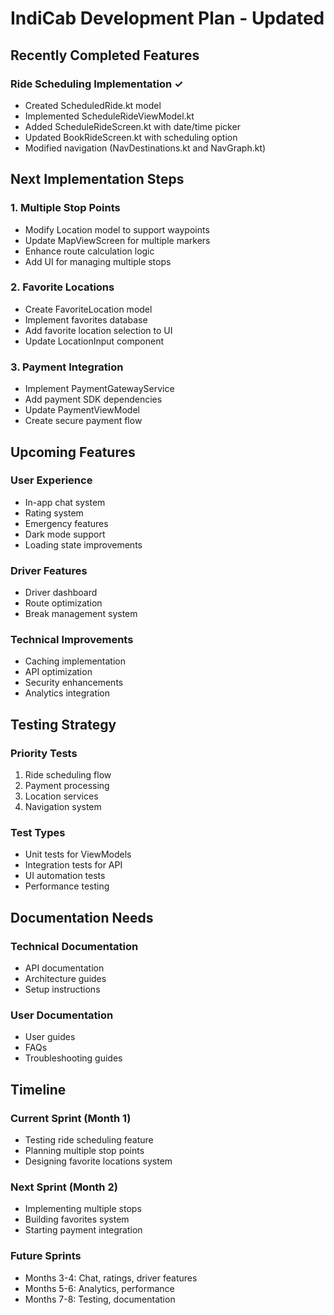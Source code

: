# IndiCab Development Plan - Updated

## Recently Completed Features

### Ride Scheduling Implementation ✓
- Created ScheduledRide.kt model
- Implemented ScheduleRideViewModel.kt
- Added ScheduleRideScreen.kt with date/time picker
- Updated BookRideScreen.kt with scheduling option
- Modified navigation (NavDestinations.kt and NavGraph.kt)

## Next Implementation Steps

### 1. Multiple Stop Points
- Modify Location model to support waypoints
- Update MapViewScreen for multiple markers
- Enhance route calculation logic
- Add UI for managing multiple stops

### 2. Favorite Locations
- Create FavoriteLocation model
- Implement favorites database
- Add favorite location selection to UI
- Update LocationInput component

### 3. Payment Integration
- Implement PaymentGatewayService
- Add payment SDK dependencies
- Update PaymentViewModel
- Create secure payment flow

## Upcoming Features

### User Experience
- In-app chat system
- Rating system
- Emergency features
- Dark mode support
- Loading state improvements

### Driver Features
- Driver dashboard
- Route optimization
- Break management system

### Technical Improvements
- Caching implementation
- API optimization
- Security enhancements
- Analytics integration

## Testing Strategy

### Priority Tests
1. Ride scheduling flow
2. Payment processing
3. Location services
4. Navigation system

### Test Types
- Unit tests for ViewModels
- Integration tests for API
- UI automation tests
- Performance testing

## Documentation Needs

### Technical Documentation
- API documentation
- Architecture guides
- Setup instructions

### User Documentation
- User guides
- FAQs
- Troubleshooting guides

## Timeline

### Current Sprint (Month 1)
- Testing ride scheduling feature
- Planning multiple stop points
- Designing favorite locations system

### Next Sprint (Month 2)
- Implementing multiple stops
- Building favorites system
- Starting payment integration

### Future Sprints
- Months 3-4: Chat, ratings, driver features
- Months 5-6: Analytics, performance
- Months 7-8: Testing, documentation
